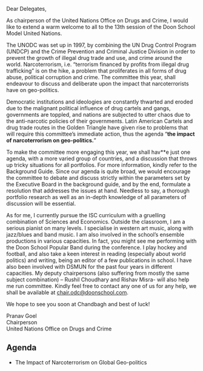 Dear Delegates,

As chairperson of the United Nations Office on Drugs and Crime, I would like to extend a warm welcome to all to the 13th session of the Doon School Model United Nations.

The UNODC was set up in 1997, by combining the UN Drug Control Program (UNDCP) and the Crime Prevention and Criminal Justice Division in order to prevent the growth of illegal drug trade and use, and crime around the world. Narcoterrorism, i.e. “terrorism financed by profits from illegal drug trafficking” is on the hike, a problem that proliferates in all forms of drug abuse, political corruption and crime. The committee this year, shall endeavour to discuss and deliberate upon the impact that narcoterrorists have on geo-politics.

Democratic institutions and ideologies are constantly thwarted and eroded due to the malignant political influence of drug cartels and gangs, governments are toppled, and nations are subjected to utter chaos due to the anti-narcotic policies of their governments. Latin American Cartels and drug trade routes in the Golden Triangle have given rise to problems that will require this committee’s immediate action, thus the agenda “**the impact of narcoterrorism on geo-politics.**”

To make the committee more engaging this year, we shall hav**e just one agenda, with a more varied group of countries, and a discussion that throws up tricky situations for all portfolios.
For more information, kindly refer to the Background Guide.
Since our agenda is quite broad, we would encourage the committee to debate and discuss strictly within the parameters set by the Executive Board in the background guide, and by the end, formulate a resolution that addresses the issues at hand. Needless to say, a thorough portfolio research as well as an in-depth knowledge of all parameters of discussion will be essential.

As for me, I currently pursue the ISC curriculum with a gruelling combination of Sciences and Economics. Outside the classroom, I am a serious pianist on many levels. I specialise in western art music, along with jazz/blues and band music. I am also involved in the school’s ensemble productions in various capacities. In fact, you might see me performing with the Doon School Popular Band during the conference. I play hockey and football, and also take a keen interest in reading (especially about world politics) and writing, being an editor of a few publications in school. I have also been involved with DSMUN for the past four years in different capacities. My deputy chairpersons (also suffering from mostly the same subject combination) – Rushil Choudhary and Rishav Misra- will also help me run committee. Kindly feel free to contact any one of us for any help, we shall be available at <chair.odc@doonschool.com>.

We hope to see you soon at Chandbagh and best of luck!

Pranav Goel  
Chairperson  
United Nations Office on Drugs and Crime

## Agenda

- The Impact of Narcoterrorism on Global Geo-politics
